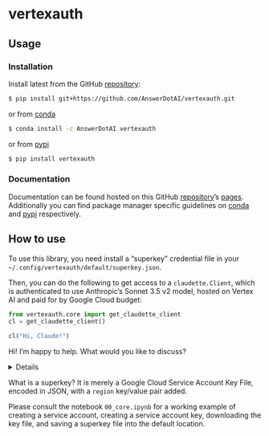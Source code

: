 # vertexauth


<!-- WARNING: THIS FILE WAS AUTOGENERATED! DO NOT EDIT! -->

## Usage

### Installation

Install latest from the GitHub
[repository](https://github.com/AnswerDotAI/vertexauth):

``` sh
$ pip install git+https://github.com/AnswerDotAI/vertexauth.git
```

or from [conda](https://anaconda.org/AnswerDotAI/vertexauth)

``` sh
$ conda install -c AnswerDotAI vertexauth
```

or from [pypi](https://pypi.org/project/vertexauth/)

``` sh
$ pip install vertexauth
```

### Documentation

Documentation can be found hosted on this GitHub
[repository](https://github.com/AnswerDotAI/vertexauth)’s
[pages](https://AnswerDotAI.github.io/vertexauth/). Additionally you can
find package manager specific guidelines on
[conda](https://anaconda.org/AnswerDotAI/vertexauth) and
[pypi](https://pypi.org/project/vertexauth/) respectively.

## How to use

To use this library, you need install a “superkey” credential file in
your `~/.config/vertexauth/default/superkey.json`.

Then, you can do the following to get access to a `claudette.Client`,
which is authenticated to use Anthropic’s Sonnet 3.5 v2 model, hosted on
Vertex AI and paid for by Google Cloud budget:

``` python
from vertexauth.core import get_claudette_client
cl = get_claudette_client()
```

``` python
cl("Hi, Claude!")
```

Hi! I’m happy to help. What would you like to discuss?

<details>

- id: `msg_vrtx_016Tu5UWnM6q6uzASTpr7BTV`
- content:
  `[{'text': "Hi! I'm happy to help. What would you like to discuss?", 'type': 'text'}]`
- model: `claude-3-5-sonnet-v2-20241022`
- role: `assistant`
- stop_reason: `end_turn`
- stop_sequence: `None`
- type: `message`
- usage: `{'input_tokens': 11, 'output_tokens': 18}`

</details>

What is a superkey? It is merely a Google Cloud Service Account Key
File, encoded in JSON, with a `region` key/value pair added.

Please consult the notebook `00_core.ipynb` for a working example of
creating a service account, creating a service account key, downloading
the key file, and saving a superkey file into the default location.
